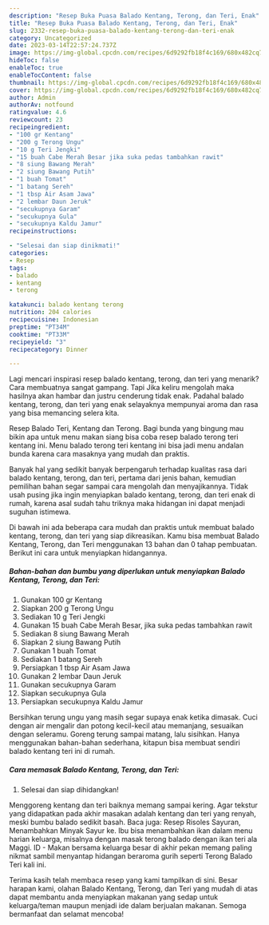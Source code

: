 ```yaml
---
description: "Resep Buka Puasa Balado Kentang, Terong, dan Teri, Enak"
title: "Resep Buka Puasa Balado Kentang, Terong, dan Teri, Enak"
slug: 2332-resep-buka-puasa-balado-kentang-terong-dan-teri-enak
category: Uncategorized
date: 2023-03-14T22:57:24.737Z
image: https://img-global.cpcdn.com/recipes/6d9292fb18f4c169/680x482cq70/balado-kentang-terong-dan-teri-foto-resep-utama.jpg
hideToc: false
enableToc: true
enableTocContent: false
thumbnail: https://img-global.cpcdn.com/recipes/6d9292fb18f4c169/680x482cq70/balado-kentang-terong-dan-teri-foto-resep-utama.jpg
cover: https://img-global.cpcdn.com/recipes/6d9292fb18f4c169/680x482cq70/balado-kentang-terong-dan-teri-foto-resep-utama.jpg
author: Admin
authorAv: notfound
ratingvalue: 4.6
reviewcount: 23
recipeingredient:
- "100 gr Kentang"
- "200 g Terong Ungu"
- "10 g Teri Jengki"
- "15 buah Cabe Merah Besar jika suka pedas tambahkan rawit"
- "8 siung Bawang Merah"
- "2 siung Bawang Putih"
- "1 buah Tomat"
- "1 batang Sereh"
- "1 tbsp Air Asam Jawa"
- "2 lembar Daun Jeruk"
- "secukupnya Garam"
- "secukupnya Gula"
- "secukupnya Kaldu Jamur"
recipeinstructions:

- "Selesai dan siap dinikmati!"
categories:
- Resep
tags:
- balado
- kentang
- terong

katakunci: balado kentang terong 
nutrition: 204 calories
recipecuisine: Indonesian
preptime: "PT34M"
cooktime: "PT33M"
recipeyield: "3"
recipecategory: Dinner

---
```



Lagi mencari inspirasi resep balado kentang, terong, dan teri yang menarik? Cara membuatnya sangat gampang. Tapi Jika keliru mengolah maka hasilnya akan hambar dan justru cenderung tidak enak. Padahal balado kentang, terong, dan teri yang enak selayaknya mempunyai aroma dan rasa yang bisa memancing selera kita.


Resep Balado Teri, Kentang dan Terong. Bagi bunda yang bingung mau bikin apa untuk menu makan siang bisa coba resep balado terong teri kentang ini. Menu balado terong teri kentang ini bisa jadi menu andalan bunda karena cara masaknya yang mudah dan praktis.

Banyak hal yang sedikit banyak berpengaruh terhadap kualitas rasa dari balado kentang, terong, dan teri, pertama dari jenis bahan, kemudian pemilihan bahan segar sampai cara mengolah dan menyajikannya. Tidak usah pusing jika ingin menyiapkan balado kentang, terong, dan teri enak di rumah, karena asal sudah tahu triknya maka hidangan ini dapat menjadi suguhan istimewa.


Di bawah ini ada beberapa cara mudah dan praktis untuk membuat balado kentang, terong, dan teri yang siap dikreasikan. Kamu bisa membuat Balado Kentang, Terong, dan Teri menggunakan 13 bahan dan 0 tahap pembuatan. Berikut ini cara untuk menyiapkan hidangannya.

<!--inarticleads1-->

##### Bahan-bahan dan bumbu yang diperlukan untuk menyiapkan Balado Kentang, Terong, dan Teri:

1. Gunakan 100 gr Kentang
1. Siapkan 200 g Terong Ungu
1. Sediakan 10 g Teri Jengki
1. Gunakan 15 buah Cabe Merah Besar, jika suka pedas tambahkan rawit
1. Sediakan 8 siung Bawang Merah
1. Siapkan 2 siung Bawang Putih
1. Gunakan 1 buah Tomat
1. Sediakan 1 batang Sereh
1. Persiapkan 1 tbsp Air Asam Jawa
1. Gunakan 2 lembar Daun Jeruk
1. Gunakan secukupnya Garam
1. Siapkan secukupnya Gula
1. Persiapkan secukupnya Kaldu Jamur


Bersihkan terung ungu yang masih segar supaya enak ketika dimasak. Cuci dengan air mengalir dan potong kecil-kecil atau memanjang, sesuaikan dengan seleramu. Goreng terung sampai matang, lalu sisihkan. Hanya menggunakan bahan-bahan sederhana, kitapun bisa membuat sendiri balado kentang teri ini di rumah. 

<!--inarticleads2-->

##### Cara memasak Balado Kentang, Terong, dan Teri:


1. Selesai dan siap dihidangkan!

Menggoreng kentang dan teri baiknya memang sampai kering. Agar tekstur yang didapatkan pada akhir masakan adalah kentang dan teri yang renyah, meski bumbu balado sedikit basah. Baca juga: Resep Risoles Sayuran, Menambahkan Minyak Sayur ke. Ibu bisa menambahkan ikan dalam menu harian keluarga, misalnya dengan masak terong balado dengan ikan teri ala Maggi. ID - Makan bersama keluarga besar di akhir pekan memang paling nikmat sambil menyantap hidangan beraroma gurih seperti Terong Balado Teri kali ini. 

Terima kasih telah membaca resep yang kami tampilkan di sini. Besar harapan kami, olahan Balado Kentang, Terong, dan Teri yang mudah di atas dapat membantu anda menyiapkan makanan yang sedap untuk keluarga/teman maupun menjadi ide dalam berjualan makanan. Semoga bermanfaat dan selamat mencoba!

